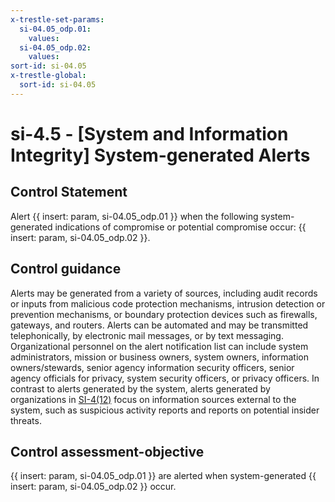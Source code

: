 ```yaml
---
x-trestle-set-params:
  si-04.05_odp.01:
    values:
  si-04.05_odp.02:
    values:
sort-id: si-04.05
x-trestle-global:
  sort-id: si-04.05
---
```


# si-4.5 - \[System and Information Integrity\] System-generated Alerts

## Control Statement

Alert {{ insert: param, si-04.05_odp.01 }} when the following system-generated indications of compromise or potential compromise occur: {{ insert: param, si-04.05_odp.02 }}.

## Control guidance

Alerts may be generated from a variety of sources, including audit records or inputs from malicious code protection mechanisms, intrusion detection or prevention mechanisms, or boundary protection devices such as firewalls, gateways, and routers. Alerts can be automated and may be transmitted telephonically, by electronic mail messages, or by text messaging. Organizational personnel on the alert notification list can include system administrators, mission or business owners, system owners, information owners/stewards, senior agency information security officers, senior agency officials for privacy, system security officers, or privacy officers. In contrast to alerts generated by the system, alerts generated by organizations in [SI-4(12)](#si-4.12) focus on information sources external to the system, such as suspicious activity reports and reports on potential insider threats.

## Control assessment-objective

{{ insert: param, si-04.05_odp.01 }} are alerted when system-generated {{ insert: param, si-04.05_odp.02 }} occur.
